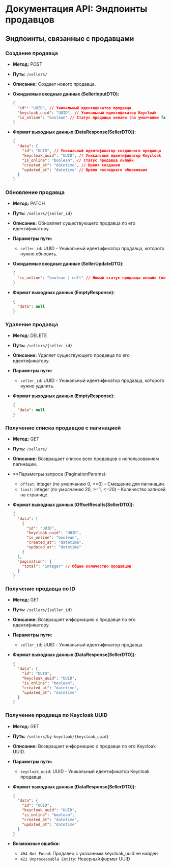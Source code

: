 # Документация API: Эндпоинты продавцов

## Эндпоинты, связанные с продавцами

### Создание продавца

- **Метод:** POST
- **Путь:** `/sellers/`
- **Описание:** Создает нового продавца.

- **Ожидаемые входные данные (SellerInputDTO):**
  ```json
  {
    "id": "UUID", // Уникальный идентификатор продавца
    "keycloak_uuid": "UUID", // Уникальный идентификатор Keycloak
    "is_online": "boolean" // Статус продавца онлайн (по умолчанию false)
  }
  ```

- **Формат выходных данных (DataResponse[SellerDTO]):**
  ```json
  {
    "data": {
      "id": "UUID", // Уникальный идентификатор созданного продавца
      "keycloak_uuid": "UUID", // Уникальный идентификатор Keycloak
      "is_online": "boolean", // Статус продавца онлайн
      "created_at": "datetime", // Время создания
      "updated_at": "datetime" // Время последнего обновления
    }
  }
  ```

### Обновление продавца

- **Метод:** PATCH
- **Путь:** `/sellers/{seller_id}`
- **Описание:** Обновляет существующего продавца по его идентификатору.

- **Параметры пути:**
  - `seller_id`: UUID - Уникальный идентификатор продавца, которого нужно обновить.

- **Ожидаемые входные данные (SellerUpdateDTO):**
  ```json
  {
    "is_online": "boolean | null" // Новый статус продавца онлайн (необязательно)
  }
  ```

- **Формат выходных данных (EmptyResponse):**
  ```json
  {
    "data": null
  }
  ```

### Удаление продавца

- **Метод:** DELETE
- **Путь:** `/sellers/{seller_id}`
- **Описание:** Удаляет существующего продавца по его идентификатору.

- **Параметры пути:**
  - `seller_id`: UUID - Уникальный идентификатор продавца, которого нужно удалить.

- **Формат выходных данных (EmptyResponse):**
  ```json
  {
    "data": null
  }
  ```

### Получение списка продавцов с пагинацией

- **Метод:** GET
- **Путь:** `/sellers/`
- **Описание:** Возвращает список всех продавцов с использованием пагинации.

- **Параметры запроса (PaginationParams):
  - `offset`: integer (по умолчанию 0, >=0) - Смещение для пагинации.
  - `limit`: integer (по умолчанию 20, >=1, <=20) - Количество записей на странице.

- **Формат выходных данных (OffsetResults[SellerDTO]):**
  ```json
  {
    "data": [
      {
        "id": "UUID",
        "keycloak_uuid": "UUID",
        "is_online": "boolean",
        "created_at": "datetime",
        "updated_at": "datetime"
      }
    ],
    "pagination": {
      "total": "integer" // Общее количество продавцов
    }
  }
  ```

### Получение продавца по ID

- **Метод:** GET
- **Путь:** `/sellers/{seller_id}`
- **Описание:** Возвращает информацию о продавце по его идентификатору.

- **Параметры пути:**
  - `seller_id`: UUID - Уникальный идентификатор продавца.

- **Формат выходных данных (DataResponse[SellerDTO]):**
  ```json
  {
    "data": {
      "id": "UUID",
      "keycloak_uuid": "UUID",
      "is_online": "boolean",
      "created_at": "datetime",
      "updated_at": "datetime"
    }
  }
  ```

### Получение продавца по Keycloak UUID

- **Метод:** GET
- **Путь:** `/sellers/by-keycloak/{keycloak_uuid}`
- **Описание:** Возвращает информацию о продавце по его Keycloak UUID.

- **Параметры пути:**
  - `keycloak_uuid`: UUID - Уникальный идентификатор Keycloak продавца.

- **Формат выходных данных (DataResponse[SellerDTO]):**
  ```json
  {
    "data": {
      "id": "UUID",
      "keycloak_uuid": "UUID",
      "is_online": "boolean",
      "created_at": "datetime",
      "updated_at": "datetime"
    }
  }
  ```

- **Возможные ошибки:**
  - `404 Not Found`: Продавец с указанным keycloak_uuid не найден
  - `422 Unprocessable Entity`: Неверный формат UUID
